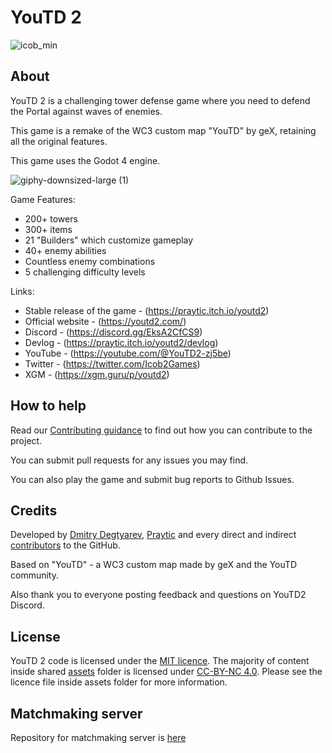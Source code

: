 # YouTD 2

![icob_min](https://user-images.githubusercontent.com/10060411/228678072-0ad070c8-1c62-4b1a-aaa2-d7e0ff4035e0.png)

## About
YouTD 2 is a challenging tower defense game where you need to defend the Portal against waves of enemies.

This game is a remake of the WC3 custom map "YouTD" by geX, retaining all the original features.

This game uses the Godot 4 engine.

![giphy-downsized-large (1)](https://github.com/Praytic/youtd2/assets/10060411/23a4ee6e-f7aa-404c-a3bf-9b8657457453)

Game Features:
* 200+ towers
* 300+ items
* 21 "Builders" which customize gameplay
* 40+ enemy abilities
* Countless enemy combinations
* 5 challenging difficulty levels


Links:
- Stable release of the game - (https://praytic.itch.io/youtd2)
- Official website - (https://youtd2.com/)
- Discord - (https://discord.gg/EksA2CfCS9)
- Devlog - (https://praytic.itch.io/youtd2/devlog)
- YouTube - (https://youtube.com/@YouTD2-zj5be)
- Twitter - (https://twitter.com/Icob2Games)
- XGM - (https://xgm.guru/p/youtd2)

## How to help
Read our [Contributing guidance](https://github.com/Praytic/youtd2/contribute) to find out how you can contribute to the project.

You can submit pull requests for any issues you may find.

You can also play the game and submit bug reports to Github Issues.

## Credits

Developed by [Dmitry Degtyarev](https://github.com/Kvel2D), [Praytic](https://github.com/Praytic) and every direct and indirect [contributors](https://github.com/Praytic/youtd2/graphs/contributors) to the GitHub.

Based on "YouTD" - a WC3 custom map made by geX and the YouTD community.

Also thank you to everyone posting feedback and questions on YouTD2 Discord.

## License

YouTD 2 code is licensed under the [MIT licence](https://github.com/Praytic/youtd2/tree/main?tab=MIT-1-ov-file#readme). The majority of content inside shared [assets](https://drive.google.com/drive/u/1/folders/1V9GN1uoX9-mu2J5IoWPaNJU2aC_ejGIA) folder is licensed under [CC-BY-NC 4.0](https://creativecommons.org/licenses/by-nc/4.0/legalcode). Please see the licence file inside assets folder for more information.

## Matchmaking server

Repository for matchmaking server is [here](https://github.com/Kvel2D/youtd2-server)
